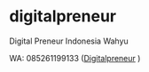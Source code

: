 # digitalpreneur
Digital Preneur Indonesia Wahyu
<p>WA: 085261199133 (<a href="https://wahyublahe.id/digitalpreneur">Digitalpreneur</a>
)
